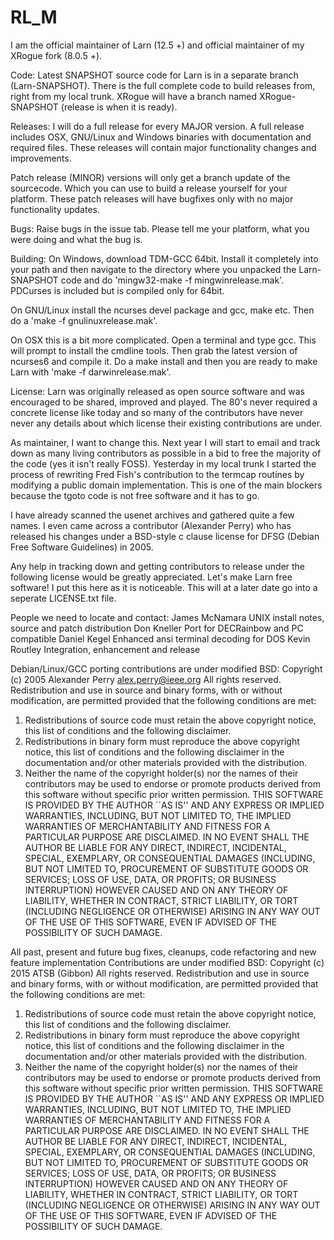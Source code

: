 # RL_M
I am the official maintainer of Larn (12.5 +) and official maintainer of my XRogue fork (8.0.5 +).

Code:
Latest SNAPSHOT source code for Larn is in a separate branch (Larn-SNAPSHOT).  There is the full complete code to build releases from, right from my local trunk.  XRogue will have a branch named XRogue-SNAPSHOT (release is when it is ready).

Releases:
I will do a full release for every MAJOR version.  A full release includes OSX, GNU/Linux and Windows binaries with documentation and required files.  These releases will contain major functionality changes and improvements.

Patch release (MINOR) versions will only get a branch update of the sourcecode.  Which you can use to build a release yourself for your platform.  These patch releases will have bugfixes only with no major functionality updates.

Bugs:
Raise bugs in the issue tab.  Please tell me your platform, what you were doing and what the bug is.

Building:
On Windows, download TDM-GCC 64bit.  Install it completely into your path and then navigate to the directory where you unpacked the Larn-SNAPSHOT code and do 'mingw32-make -f mingwinrelease.mak'.  PDCurses is included but is compiled only for 64bit.

On GNU/Linux install the ncurses devel package and gcc, make etc.  Then do a 'make -f gnulinuxrelease.mak'.

On OSX this is a bit more complicated.  Open a terminal and type gcc.  This will prompt to install the cmdline tools.  Then grab the latest version of ncurses6 and compile it.  Do a make install and then you are ready to make Larn with 'make -f darwinrelease.mak'.

License:
Larn was originally released as open source software and was encouraged to be shared, improved and played.  The 80's never required a concrete license like today and so many of the contributors have never never any details about which license their existing contributions are under.

As maintainer, I want to change this.  Next year I will start to email and track down as many living contributors as possible in a bid to free the majority of the code (yes it isn't really FOSS).  Yesterday in my local trunk I started the process of rewriting Fred Fish's contribution to the termcap routines by modifying a public domain implementation.  This is one of the main blockers because the tgoto code is not free software and it has to go.

I have already scanned the usenet archives and gathered quite a few names.  I even came across a contributor (Alexander Perry) who has released his changes under a BSD-style c clause license for DFSG (Debian Free Software Guidelines) in 2005.

Any help in tracking down and getting contributors to release under the following license would be greatly appreciated.  Let's make Larn free software!  I put this here as it is noticeable.  This will at a later date go into a seperate LICENSE.txt file.

People we need to locate and contact:
James McNamara UNIX install notes, source and patch distribution
Don Kneller Port for DECRainbow and PC compatible
Daniel Kegel Enhanced ansi terminal decoding for DOS
Kevin Routley Integration, enhancement and release

Debian/Linux/GCC porting contributions are under modified BSD:
Copyright (c) 2005 Alexander Perry <alex.perry@ieee.org>
All rights reserved.
Redistribution and use in source and binary forms, with or without
modification, are permitted provided that the following conditions are met:
1. Redistributions of source code must retain the above copyright
notice, this list of conditions and the following disclaimer.
2. Redistributions in binary form must reproduce the above copyright
notice, this list of conditions and the following disclaimer in the
documentation and/or other materials provided with the distribution.
3. Neither the name of the copyright holder(s) nor the names of their
contributors may be used to endorse or promote products derived
from this software without specific prior written permission.
THIS SOFTWARE IS PROVIDED BY THE AUTHOR ``AS IS'' AND
ANY EXPRESS OR IMPLIED WARRANTIES, INCLUDING, BUT NOT LIMITED TO, THE
IMPLIED WARRANTIES OF MERCHANTABILITY AND FITNESS FOR A PARTICULAR PURPOSE
ARE DISCLAIMED. IN NO EVENT SHALL THE AUTHOR BE LIABLE
FOR ANY DIRECT, INDIRECT, INCIDENTAL, SPECIAL, EXEMPLARY, OR CONSEQUENTIAL
DAMAGES (INCLUDING, BUT NOT LIMITED TO, PROCUREMENT OF SUBSTITUTE GOODS
OR SERVICES; LOSS OF USE, DATA, OR PROFITS; OR BUSINESS INTERRUPTION)
HOWEVER CAUSED AND ON ANY THEORY OF LIABILITY, WHETHER IN CONTRACT, STRICT
LIABILITY, OR TORT (INCLUDING NEGLIGENCE OR OTHERWISE) ARISING IN ANY WAY
OUT OF THE USE OF THIS SOFTWARE, EVEN IF ADVISED OF THE POSSIBILITY OF
SUCH DAMAGE.

All past, present and future bug fixes, cleanups, code refactoring and new feature implementation Contributions are under modified BSD:
Copyright (c) 2015 ATSB (Gibbon) <contact on github>
All rights reserved.
Redistribution and use in source and binary forms, with or without
modification, are permitted provided that the following conditions are met:
1. Redistributions of source code must retain the above copyright
notice, this list of conditions and the following disclaimer.
2. Redistributions in binary form must reproduce the above copyright
notice, this list of conditions and the following disclaimer in the
documentation and/or other materials provided with the distribution.
3. Neither the name of the copyright holder(s) nor the names of their
contributors may be used to endorse or promote products derived
from this software without specific prior written permission.
THIS SOFTWARE IS PROVIDED BY THE AUTHOR ``AS IS'' AND
ANY EXPRESS OR IMPLIED WARRANTIES, INCLUDING, BUT NOT LIMITED TO, THE
IMPLIED WARRANTIES OF MERCHANTABILITY AND FITNESS FOR A PARTICULAR PURPOSE
ARE DISCLAIMED. IN NO EVENT SHALL THE AUTHOR BE LIABLE
FOR ANY DIRECT, INDIRECT, INCIDENTAL, SPECIAL, EXEMPLARY, OR CONSEQUENTIAL
DAMAGES (INCLUDING, BUT NOT LIMITED TO, PROCUREMENT OF SUBSTITUTE GOODS
OR SERVICES; LOSS OF USE, DATA, OR PROFITS; OR BUSINESS INTERRUPTION)
HOWEVER CAUSED AND ON ANY THEORY OF LIABILITY, WHETHER IN CONTRACT, STRICT
LIABILITY, OR TORT (INCLUDING NEGLIGENCE OR OTHERWISE) ARISING IN ANY WAY
OUT OF THE USE OF THIS SOFTWARE, EVEN IF ADVISED OF THE POSSIBILITY OF
SUCH DAMAGE.
